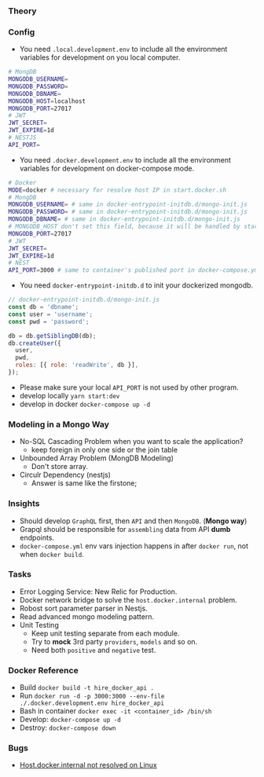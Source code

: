 ### Theory


### Config
- You need `.local.development.env` to include all the environment variables for development on you local computer.
```sh
# MongDB
MONGODB_USERNAME=
MONGODB_PASSWORD=
MONGODB_DBNAME=
MONGODB_HOST=localhost
MONGODB_PORT=27017
# JWT
JWT_SECRET=
JWT_EXPIRE=1d
# NESTJS
API_PORT=
```
- You need `.docker.development.env` to include all the environment variables for development on docker-compose mode.
```sh
# Docker
MODE=docker # necessary for resolve host IP in start.docker.sh
# MongDB
MONGODB_USERNAME= # same in docker-entrypoint-initdb.d/mongo-init.js
MONGODB_PASSWORD= # same in docker-entrypoint-initdb.d/mongo-init.js
MONGODB_DBNAME= # same in docker-entrypoint-initdb.d/mongo-init.js
# MONGODB_HOST don't set this field, because it will be handled by start.docker.sh
MONGODB_PORT=27017
# JWT
JWT_SECRET=
JWT_EXPIRE=1d
# NEST
API_PORT=3000 # same to container's published port in docker-compose.yml
```
- You need `docker-entrypoint-initdb.d` to init your dockerized mongodb.
```javascript
// docker-entrypoint-initdb.d/mongo-init.js
const db = 'dbname';
const user = 'username';
const pwd = 'password';

db = db.getSiblingDB(db);
db.createUser({
  user,
  pwd,
  roles: [{ role: 'readWrite', db }],
});
```
- Please make sure your local `API_PORT` is not used by other program.
- develop locally `yarn start:dev`
- develop in docker `docker-compose up -d`


### Modeling in a Mongo Way
- No-SQL Cascading Problem when you want to scale the application?
  - keep foreign in only one side or the join table
- Unbounded Array Problem (MongDB Modeling)
  - Don't store array.
- Circulr Dependency (nestjs)
  - Answer is same like the firstone;
### Insights
- Should develop `GraphQL` first, then `API` and then `MongoDB`. (**Mongo way**)
- Grapql should be responsible for `assembling` data from API **dumb** endpoints.
- `docker-compose.yml` env vars injection happens in after `docker run`, not when `docker build`.
### Tasks
- Error Logging Service: New Relic for Production.
- Docker network bridge to solve the `host.docker.internal` problem.
- Robost sort parameter parser in Nestjs.
- Read advanced mongo modeling pattern.
- Unit Testing
  - Keep unit testing separate from each module.
  - Try to  **mock** 3rd party `providers`, `models` and so on.
  - Need both `positive` and `negative` test.
### Docker Reference
- Build `docker build -t hire_docker_api .`
- Run `docker run -d -p 3000:3000 --env-file ./.docker.development.env hire_docker_api`
- Bash in container `docker exec -it <container_id> /bin/sh`
- Develop: `docker-compose up -d`
- Destroy: `docker-compose down`
### Bugs
- [Host.docker.internal not resolved on Linux](https://github.com/botfront/botfront-starter/issues/1)
